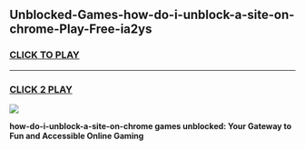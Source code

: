 
## Unblocked-Games-how-do-i-unblock-a-site-on-chrome-Play-Free-ia2ys
<h3>
<a href="https://premium76.site?title=how-do-i-unblock-a-site-on-chrome&ref=18A1">CLICK TO PLAY</a></h3>
<hr>

<h3>
<a href="https://premium76.site?title=how-do-i-unblock-a-site-on-chrome&ref=18A1">CLICK 2 PLAY</a>
  
</h3>

<a href="https://premium76.site?title=how-do-i-unblock-a-site-on-chrome&ref=18A1"><img src="https://clearcache.store/games.png"></a>


**how-do-i-unblock-a-site-on-chrome games unblocked: Your Gateway to Fun and Accessible Online Gaming**
